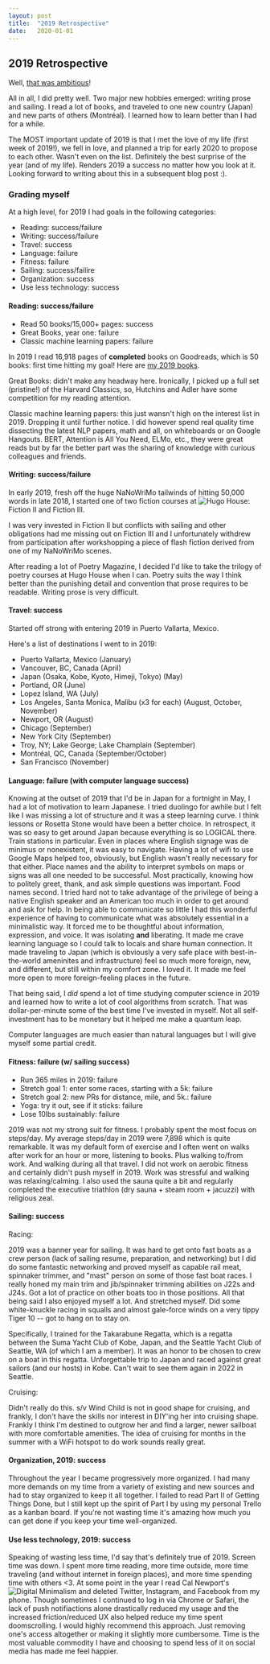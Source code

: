 ```yaml
---
layout: post
title:  "2019 Retrospective"
date:   2020-01-01
---
```


## 2019 Retrospective

Well, [that was ambitious](http://korbonits.github.io/2019/01/01/New-Years-Resolutions-2019.html)!

All in all, I did pretty well. Two major new hobbies emerged: writing prose and sailing. I read a lot of books, and traveled to one new country (Japan) and new parts of others (Montréal). I learned how to learn better than I had for a while.

The MOST important update of 2019 is that I met the love of my life (first week of 2019!), we fell in love, and planned a trip for early 2020 to propose to each other. Wasn't even on the list. Definitely the best surprise of the year (and of my life). Renders 2019 a success no matter how you look at it. Looking forward to writing about this in a subsequent blog post :).

### Grading myself

At a high level, for 2019 I had goals in the following categories:
 - Reading: success/failure
 - Writing: success/failure
 - Travel: success
 - Language: failure
 - Fitness: failure
 - Sailing: success/failire
 - Organization: success
 - Use less technology: success

#### Reading: success/failure

- Read 50 books/15,000+ pages: success
- Great Books, year one: failure
- Classic machine learning papers: failure

In 2019 I read 16,918 pages of **completed** books on Goodreads, which is 50 books: first time hitting my goal! Here are [my 2019 books](https://www.goodreads.com/review/list/49504536-alex-korbonits?read_at=2019).

Great Books: didn't make any headway here. Ironically, I picked up a full set (pristine!) of the Harvard Classics, so, Hutchins and Adler have some competition for my reading attention.

Classic machine learning papers: this just wansn't high on the interest list in 2019. Dropping it until further notice. I did however spend real quality time dissecting the latest NLP papers, math and all, on whiteboards or on Google Hangouts. BERT, Attention is All You Need, ELMo, etc., they were great reads but by far the better part was the sharing of knowledge with curious colleagues and friends.

#### Writing: success/failure

In early 2019, fresh off the huge NaNoWriMo tailwinds of hitting 50,000 words in late 2018, I started one of two fiction courses at ![Hugo House](https://hugohouse.org/): Fiction II and Fiction III.

I was very invested in Fiction II but conflicts with sailing and other obligations had me missing out on Fiction III and I unfortunately withdrew from participation after workshopping a piece of flash fiction derived from one of my NaNoWriMo scenes.

After reading a lot of Poetry Magazine, I decided I'd like to take the trilogy of poetry courses at Hugo House when I can. Poetry suits the way I think better than the punishing detail and convention that prose requires to be readable. Writing prose is very difficult.

#### Travel: success

Started off strong with entering 2019 in Puerto Vallarta, Mexico.

Here's a list of destinations I went to in 2019:
- Puerto Vallarta, Mexico (January)
- Vancouver, BC, Canada (April)
- Japan (Osaka, Kobe, Kyoto, Himeji, Tokyo) (May)
- Portland, OR (June)
- Lopez Island, WA (July)
- Los Angeles, Santa Monica, Malibu (x3 for each) (August, October, November)
- Newport, OR (August)
- Chicago (September)
- New York City (September)
- Troy, NY; Lake George; Lake Champlain (September)
- Montréal, QC, Canada (September/October)
- San Francisco (November)

#### Language: failure (with computer language success)

Knowing at the outset of 2019 that I'd be in Japan for a fortnight in May, I had a lot of motivation to learn Japanese. I tried duolingo for awhile but I felt like I was missing a lot of structure and it was a steep learning curve. I think lessons or Rosetta Stone would have been a better choice. In retrospect, it was so easy to get around Japan because everything is so LOGICAL there. Train stations in particular. Even in places where English signage was de minimus or nonexistent, it was easy to navigate. Having a lot of wifi to use Google Maps helped too, obviously, but English wasn't really necessary for that either. Place names and the ability to interpret symbols on maps or signs was all one needed to be successful. Most practically, knowing how to politely greet, thank, and ask simple questions was important. Food names second. I tried hard not to take advantage of the privilege of being a native English speaker and an American too much in order to get around and ask for help. In being able to communicate so little I had this wonderful experience of having to communicate what was absolutely essential in a minimalistic way. It forced me to be thoughtful about information, expression, and voice. It was isolating **and** liberating. It made me crave learning language so I could talk to locals and share human connection. It made traveling to Japan (which is obviously a very safe place with best-in-the-world ameninites and infrastructure) feel so much more foreign, new, and different, but still within my comfort zone. I loved it. It made me feel more open to more foreign-feeling places in the future.

That being said, I *did* spend a lot of time studying computer science in 2019 and learned how to write a lot of cool algorithms from scratch. That was dollar-per-minute some of the best time I've invested in myself. Not all self-investment has to be monetary but it helped me make a quantum leap.

Computer languages are much easier than natural languages but I will give myself some partial credit.

#### Fitness: failure (w/ sailing success)

 - Run 365 miles in 2019: failure
 - Stretch goal 1: enter some races, starting with a 5k: failure
 - Stretch goal 2: new PRs for distance, mile, and 5k.: failure
 - Yoga: try it out, see if it sticks: failure
 - Lose 10lbs sustainably: failure

2019 was not my strong suit for fitness. I probably spent the most focus on steps/day. My average steps/day in 2019 were 7,898 which is quite remarkable. It was my default form of exercise and I often went on walks after work for an hour or more, listening to books. Plus walking to/from work. And walking during all that travel. I did not work on aerobic fitness and certainly didn't push myself in 2019. Work was stressful and walking was relaxing/calming. I also used the sauna quite a bit and regularly completed the executive triathlon (dry sauna + steam room + jacuzzi) with religious zeal.

#### Sailing: success

Racing:

2019 was a banner year for sailing. It was hard to get onto fast boats as a crew person (lack of sailing resume, preparation, and networking) but I did do some fantastic networking and proved myself as capable rail meat, spinnaker trimmer, and "mast" person on some of those fast boat races. I really honed my main trim and jib/spinnaker trimming abilities on J22s and J24s. Got a lot of practice on other boats too in those positions. All that being said I also enjoyed myself a lot. And stretched myself. Did some white-knuckle racing in squalls and almost gale-force winds on a very tippy Tiger 10 -- got to hang on to stay on.

Specifically, I trained for the Takarabune Regatta, which is a regatta between the Suma Yacht Club of Kobe, Japan, and the Seattle Yacht Club of Seattle, WA (of which I am a member). It was an honor to be chosen to crew on a boat in this regatta. Unforgettable trip to Japan and raced against great sailors (and our hosts) in Kobe. Can't wait to see them again in 2022 in Seattle.

Cruising:

Didn't really do this. s/v Wind Child is not in good shape for cruising, and frankly, I don't have the skills nor interest in DIY'ing her into cruising shape. Frankly I think I'm destined to outgrow her and find a larger, newer sailboat with more comfortable amenities. The idea of cruising for months in the summer with a WiFi hotspot to do work sounds really great.

#### Organization, 2019: success

Throughout the year I became progressively more organized. I had many more demands on my time from a variety of existing and new sources and had to stay organized to keep it all together. I failed to read Part II of Getting Things Done, but I still kept up the spirit of Part I by using my personal Trello as a kanban board. If you're not wasting time it's amazing how much you can get done if you keep your time well-organized.

#### Use less technology, 2019: success

Speaking of wasting less time, I'd say that's definitely true of 2019. Screen time was down. I spent more time reading, more time outside, more time traveling (and without internet in foreign places), and more time spending time with others <3. At some point in the year I read Cal Newport's ![Digital Minimalism](https://www.amazon.com/Digital-Minimalism-Choosing-Focused-Noisy/dp/0525536515) and deleted Twitter, Instagram, and Facebook from my phone. Though sometimes I continued to log in via Chrome or Safari, the lack of push notifiactions alone drastically reduced my usage and the increased friction/reduced UX also helped reduce my time spent doomscrolling. I would highly recommend this approach. Just removing one's access altogether or making it slightly more cumbersome. Time is the most valuable commodity I have and choosing to spend less of it on social media has made me feel happier.


